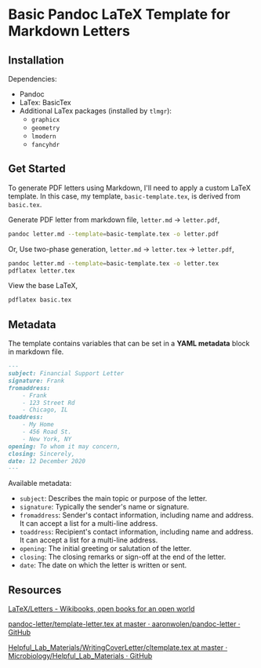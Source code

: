 # Basic Pandoc LaTeX Template for Markdown Letters

## Installation

Dependencies:
- Pandoc
- LaTex: BasicTex
- Additional LaTex packages (installed by `tlmgr`):
    - `graphicx`
    - `geometry`
    - `lmodern`
    - `fancyhdr`


## Get Started

To generate PDF letters using Markdown, I'll need to apply a custom LaTeX template. In this case, my template, `basic-template.tex`, is derived from `basic.tex`.

Generate PDF letter from markdown file, `letter.md` -> `letter.pdf`,

```sh
pandoc letter.md --template=basic-template.tex -o letter.pdf
```

Or, Use two-phase generation, `letter.md` -> `letter.tex` -> `letter.pdf`,

```sh
pandoc letter.md --template=basic-template.tex -o letter.tex
pdflatex letter.tex
```

View the base LaTeX,

```sh
pdflatex basic.tex
```

## Metadata

The template contains variables that can be set in a **YAML metadata** block in markdown file.

```markdown
---
subject: Financial Support Letter
signature: Frank
fromaddress:
    - Frank
    - 123 Street Rd
    - Chicago, IL
toaddress:
    - My Home
    - 456 Road St.
    - New York, NY
opening: To whom it may concern,
closing: Sincerely,
date: 12 December 2020
---
```

Available metadata:

- `subject`: Describes the main topic or purpose of the letter.
- `signature`: Typically the sender's name or signature.
- `fromaddress`: Sender's contact information, including name and address. It can accept a list for a multi-line address.
- `toaddress`: Recipient's contact information, including name and address. It can accept a list for a multi-line address.
- `opening`: The initial greeting or salutation of the letter.
- `closing`: The closing remarks or sign-off at the end of the letter.
- `date`: The date on which the letter is written or sent.

## Resources

[LaTeX/Letters - Wikibooks, open books for an open world](https://en.wikibooks.org/wiki/LaTeX/Letters)

[pandoc-letter/template-letter.tex at master · aaronwolen/pandoc-letter · GitHub](https://github.com/aaronwolen/pandoc-letter/blob/master/template-letter.tex)

[Helpful_Lab_Materials/WritingCoverLetter/cltemplate.tex at master · Microbiology/Helpful_Lab_Materials · GitHub](https://github.com/Microbiology/Helpful_Lab_Materials/blob/master/WritingCoverLetter/cltemplate.tex)